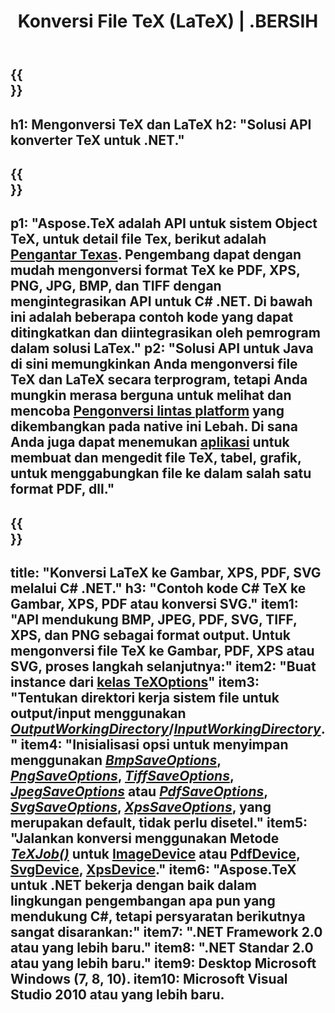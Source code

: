 ﻿---
translation: true
template: /_templates/_conversion-net.md
title: Konversi File TeX (LaTeX) | .BERSIH
url: /net/conversion/
description: Fungsi konversi TeX dan LaTeX. Konversikan file TeX / LaTeX ke PDF, SVG, XPS, dan format gambar termasuk PNG, JPEG, TIFF, dan BMP menggunakan solusi .NET API ini.
keywords: konversi tex api c#, konverter tex c# integrasi
family: tex
platformtag: net
feature: conversion
---

{{<section banner>}}
---
h1: Mengonversi TeX dan LaTeX
h2: "Solusi API konverter TeX untuk .NET."
---

{{<section overview>}}
---
p1: "Aspose.TeX adalah API untuk sistem Object TeX, untuk detail file Tex, berikut adalah [Pengantar Texas](https://docs.aspose.com/tex/cpp/what-is-tex/). Pengembang dapat dengan mudah mengonversi format TeX ke PDF, XPS, PNG, JPG, BMP, dan TIFF dengan mengintegrasikan API untuk C# .NET. Di bawah ini adalah beberapa contoh kode yang dapat ditingkatkan dan diintegrasikan oleh pemrogram dalam solusi LaTex."
p2: "Solusi API untuk Java di sini memungkinkan Anda mengonversi file TeX dan LaTeX secara terprogram, tetapi Anda mungkin merasa berguna untuk melihat dan mencoba [Pengonversi lintas platform](https://products.aspose.app/tex/conversion) yang dikembangkan pada native ini Lebah. Di sana Anda juga dapat menemukan [aplikasi](https://products.aspose.app/tex/applications) untuk membuat dan mengedit file TeX, tabel, grafik, untuk menggabungkan file ke dalam salah satu format PDF, dll."
---

{{<section feature1>}}
---
title: "Konversi LaTeX ke Gambar, XPS, PDF, SVG melalui C# .NET."
h3: "Contoh kode C# TeX ke Gambar, XPS, PDF atau konversi SVG."
item1: "API mendukung BMP, JPEG, PDF, SVG, TIFF, XPS, dan PNG sebagai format output. Untuk mengonversi file TeX ke Gambar, PDF, XPS atau SVG, proses langkah selanjutnya:"
item2: "Buat instance dari [kelas TeXOptions](https://reference.aspose.com/tex/net/aspose.tex/texoptions/)"
item3: "Tentukan direktori kerja sistem file untuk output/input menggunakan [*OutputWorkingDirectory*](https://reference.aspose.com/tex/net/aspose.tex/texoptions/outputworkingdirectory/)/[*InputWorkingDirectory*](https://reference.aspose.com/tex/net/aspose.tex/texoptions/inputworkingdirectory/)."
item4: "Inisialisasi opsi untuk menyimpan menggunakan [*BmpSaveOptions*](https://reference.aspose.com/tex/net/aspose.tex.presentation.image/bmpsaveoptions/), [*PngSaveOptions*](https://reference.aspose.com/tex/net/aspose.tex.presentation.image/pngsaveoptions/), [*TiffSaveOptions*](https://reference.aspose.com/tex/net/aspose.tex.presentation.image/tiffsaveoptions/), [*JpegSaveOptions*](https://reference.aspose.com/tex/net/aspose.tex.presentation.image/jpegsaveoptions/) atau [*PdfSaveOptions*](https://reference.aspose.com/tex/net/aspose.tex.presentation.pdf/pdfsaveoptions/), [*SvgSaveOptions*](https://reference.aspose.com/tex/net/aspose.tex.presentation.svg/svgsaveoptions/), [*XpsSaveOptions*](https://reference.aspose.com/tex/net/aspose.tex.presentation.xps/xpssaveoptions/), yang merupakan default, tidak perlu disetel."
item5: "Jalankan konversi menggunakan Metode [*TeXJob()*](https://reference.aspose.com/tex/net/aspose.tex/texjob/) untuk [ImageDevice](https://reference.aspose.com/tex/net/aspose.tex.presentation.image/imagedevice/) atau [PdfDevice](https://reference.aspose.com/tex/net/aspose.tex.presentation.pdf/pdfdevice/), [SvgDevice](https://reference.aspose.com/tex/net/aspose.tex.presentation.svg/svgdevice/), [XpsDevice](https://reference.aspose.com/tex/net/aspose.tex.presentation.xps/xpsdevice/)."
item6: "Aspose.TeX untuk .NET bekerja dengan baik dalam lingkungan pengembangan apa pun yang mendukung C#, tetapi persyaratan berikutnya sangat disarankan:"
item7: ".NET Framework 2.0 atau yang lebih baru."
item8: ".NET Standar 2.0 atau yang lebih baru."
item9: Desktop Microsoft Windows (7, 8, 10).
item10: Microsoft Visual Studio 2010 atau yang lebih baru.
---
